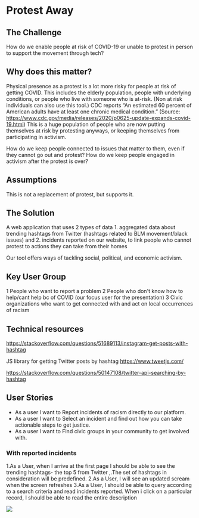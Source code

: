 # Protest Away

## The Challenge
How do we enable people at risk of COVID-19 or unable to protest in person to support the movement through
tech?

## Why does this matter?
Physical presence as a protest is a lot more risky for people at risk of getting  COVID. This includes the elderly population, people with underlying conditions, or people who live with someone who is at-risk. (Non at risk individuals can also use this tool.) CDC reports “An estimated 60 percent of American adults have at least one chronic medical condition.” (Source: https://www.cdc.gov/media/releases/2020/p0625-update-expands-covid-19.html)
This is a huge population of people who are now putting themselves at risk by protesting anyways, or keeping themselves from participating in activism. 

How do we keep people connected to issues that matter to them, even if they cannot go out and protest?
How do we keep people engaged in activism after the protest is over?

## Assumptions
This is not a replacement of protest, but supports it. 

## The Solution
A web application that uses 2 types of data 1. aggregated data about trending hashtags from Twitter (hashtags related to BLM movement/black issues) and 2. incidents reported on our website, to link people who cannot protest to actions they can take from their homes 

Our tool offers ways of tackling social, political, and economic activism.


## Key User Group

1 People who want to report a problem 
2 People who don't know how to help/cant help bc of COVID (our focus user for the presentation) 
3 Civic organizations who want to get connected with and act on local occurrences of racism

## Technical resources

https://stackoverflow.com/questions/51689113/instagram-get-posts-with-hashtag

JS library for getting Twitter posts by hashtag
https://www.tweetjs.com/

https://stackoverflow.com/questions/50147108/twitter-api-searching-by-hashtag

## User Stories

- As a user I want to Report incidents of racism directly to our platform. 
- As a user I want to Select an incident and find out how you can take actionable steps to get justice.
- As a user I want to Find civic groups in your community to get involved with.

### With reported incidents
1.As a User, when I arrive at the first page I should be able to see the trending hashtags- the top 5 from Twitter ,.The set of hashtags in consideration will be predefined. 
2.As a User, I will see an updated scream when the screen refreshes 
3.As a User, I should be able to query according to a search criteria and read incidents reported. When i click on a particular record, I should be able to read the entire description

![](images/Screen%20Shot%202020-07-29%20at%208.17.54%20PM.png)








